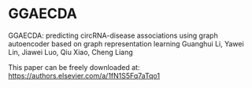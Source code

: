 # GGAECDA
GGAECDA: predicting circRNA-disease associations using graph autoencoder based on graph representation learning
Guanghui Li, Yawei Lin, Jiawei Luo, Qiu Xiao, Cheng Liang

This paper can be freely downloaded at: https://authors.elsevier.com/a/1fN1S5Fq7aTqo1
